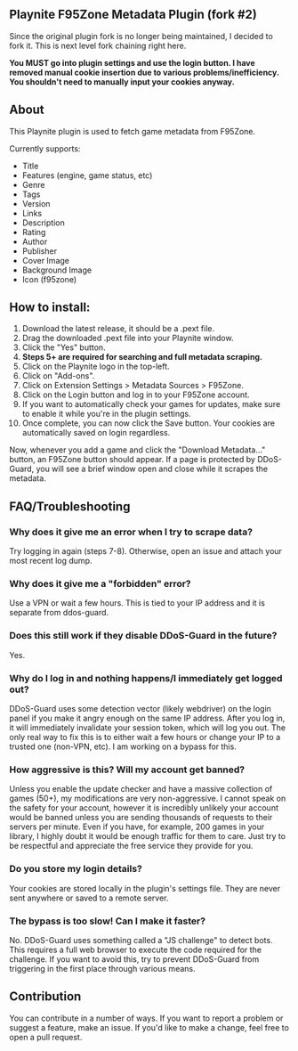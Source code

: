 ## Playnite F95Zone Metadata Plugin (fork #2)

Since the original plugin fork is no longer being maintained, I decided to fork it. This is next level fork chaining right here. 

**You MUST go into plugin settings and use the login button. I have removed manual cookie insertion due to various problems/inefficiency. You shouldn't need to manually input your cookies anyway.**

## About
This Playnite plugin is used to fetch game metadata from F95Zone.

Currently supports:
- Title
- Features (engine, game status, etc)
- Genre
- Tags
- Version
- Links
- Description
- Rating
- Author
- Publisher
- Cover Image
- Background Image
- Icon (f95zone) 

## How to install:
1. Download the latest release, it should be a .pext file. 
2. Drag the downloaded .pext file into your Playnite window. 
3. Click the "Yes" button. 
4. **Steps 5+ are required for searching and full metadata scraping.**
5. Click on the Playnite logo in the top-left. 
6. Click on "Add-ons". 
7. Click on Extension Settings > Metadata Sources > F95Zone. 
8. Click on the Login button and log in to your F95Zone account. 
9. If you want to automatically check your games for updates, make sure to enable it while you're in the plugin settings. 
10. Once complete, you can now click the Save button. Your cookies are automatically saved on login regardless. 

Now, whenever you add a game and click the "Download Metadata..." button, an F95Zone button should appear. If a page is protected by DDoS-Guard, you will see a brief window open and close while it scrapes the metadata. 

## FAQ/Troubleshooting
### Why does it give me an error when I try to scrape data?
Try logging in again (steps 7-8). Otherwise, open an issue and attach your most recent log dump. 

### Why does it give me a "forbidden" error?
Use a VPN or wait a few hours. This is tied to your IP address and it is separate from ddos-guard. 

### Does this still work if they disable DDoS-Guard in the future?
Yes.

### Why do I log in and nothing happens/I immediately get logged out? 
DDoS-Guard uses some detection vector (likely webdriver) on the login panel if you make it angry enough on the same IP address. After you log in, it will immediately invalidate your session token, which will log you out. The only real way to fix this is to either wait a few hours or change your IP to a trusted one (non-VPN, etc). I am working on a bypass for this.

### How aggressive is this? Will my account get banned?
Unless you enable the update checker and have a massive collection of games (50+), my modifications are very non-aggressive. I cannot speak on the safety for your account, however it is incredibly unlikely your account would be banned unless you are sending thousands of requests to their servers per minute. Even if you have, for example, 200 games in your library, I highly doubt it would be enough traffic for them to care. Just try to be respectful and appreciate the free service they provide for you.

### Do you store my login details?
Your cookies are stored locally in the plugin's settings file. They are never sent anywhere or saved to a remote server.

### The bypass is too slow! Can I make it faster?
No. DDoS-Guard uses something called a "JS challenge" to detect bots. This requires a full web browser to execute the code required for the challenge. If you want to avoid this, try to prevent DDoS-Guard from triggering in the first place through various means.

## Contribution
You can contribute in a number of ways. If you want to report a problem or suggest a feature, make an issue.
If you'd like to make a change, feel free to open a pull request.
